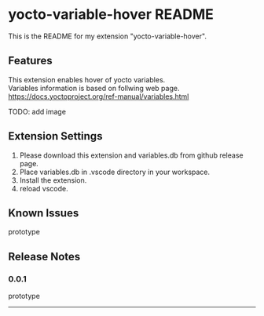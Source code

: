 # yocto-variable-hover README

This is the README for my extension "yocto-variable-hover".

## Features

This extension enables hover of yocto variables.  
Variables information is based on follwing web page.  
https://docs.yoctoproject.org/ref-manual/variables.html

TODO: add image

## Extension Settings

1. Please download this extension and variables.db from github release page.  
2. Place variables.db in .vscode directory in your workspace.
3. Install the extension.  
4. reload vscode.

## Known Issues

prototype

## Release Notes

### 0.0.1

prototype

---

